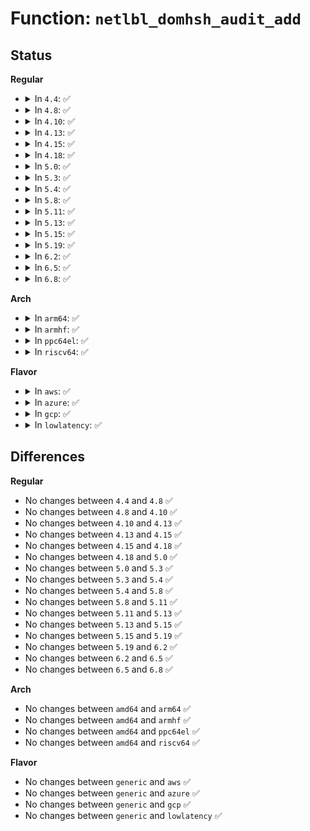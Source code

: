 # Function: <code>netlbl_domhsh_audit_add</code>

## Status
<b>Regular</b>
<ul>
<li>
<details>
<summary>In <code>4.4</code>: ✅</summary>

```c
void netlbl_domhsh_audit_add(struct netlbl_dom_map *entry, struct netlbl_af4list *addr4, struct netlbl_af6list *addr6, int result, struct netlbl_audit *audit_info);
```

**Collision:** Unique Static

**Inline:** No

**Transformation:** False

**Instances:**

```
In net/netlabel/netlabel_domainhash.c (ffffffff8180c2d0)
Location: net/netlabel/netlabel_domainhash.c:198
Inline: False
Direct callers:
  - net/netlabel/netlabel_domainhash.c:netlbl_domhsh_add
  - net/netlabel/netlabel_domainhash.c:netlbl_domhsh_add
  - net/netlabel/netlabel_domainhash.c:netlbl_domhsh_add
  - net/netlabel/netlabel_domainhash.c:netlbl_domhsh_add
  - net/netlabel/netlabel_domainhash.c:netlbl_domhsh_add
```
**Symbols:**

```
ffffffff8180c2d0-ffffffff8180c3de: netlbl_domhsh_audit_add (STB_LOCAL)
```
</details>
</li>
<li>
<details>
<summary>In <code>4.8</code>: ✅</summary>

```c
void netlbl_domhsh_audit_add(struct netlbl_dom_map *entry, struct netlbl_af4list *addr4, struct netlbl_af6list *addr6, int result, struct netlbl_audit *audit_info);
```

**Collision:** Unique Static

**Inline:** No

**Transformation:** False

**Instances:**

```
In net/netlabel/netlabel_domainhash.c (ffffffff8187e2e0)
Location: net/netlabel/netlabel_domainhash.c:220
Inline: False
Direct callers:
  - net/netlabel/netlabel_domainhash.c:netlbl_domhsh_add
  - net/netlabel/netlabel_domainhash.c:netlbl_domhsh_add
  - net/netlabel/netlabel_domainhash.c:netlbl_domhsh_add
  - net/netlabel/netlabel_domainhash.c:netlbl_domhsh_add
  - net/netlabel/netlabel_domainhash.c:netlbl_domhsh_add
```
**Symbols:**

```
ffffffff8187e2e0-ffffffff8187e441: netlbl_domhsh_audit_add (STB_LOCAL)
```
</details>
</li>
<li>
<details>
<summary>In <code>4.10</code>: ✅</summary>

```c
void netlbl_domhsh_audit_add(struct netlbl_dom_map *entry, struct netlbl_af4list *addr4, struct netlbl_af6list *addr6, int result, struct netlbl_audit *audit_info);
```

**Collision:** Unique Static

**Inline:** No

**Transformation:** False

**Instances:**

```
In net/netlabel/netlabel_domainhash.c (ffffffff818b2b90)
Location: net/netlabel/netlabel_domainhash.c:220
Inline: False
Direct callers:
  - net/netlabel/netlabel_domainhash.c:netlbl_domhsh_add
  - net/netlabel/netlabel_domainhash.c:netlbl_domhsh_add
  - net/netlabel/netlabel_domainhash.c:netlbl_domhsh_add
  - net/netlabel/netlabel_domainhash.c:netlbl_domhsh_add
  - net/netlabel/netlabel_domainhash.c:netlbl_domhsh_add
```
**Symbols:**

```
ffffffff818b2b90-ffffffff818b2cf1: netlbl_domhsh_audit_add (STB_LOCAL)
```
</details>
</li>
<li>
<details>
<summary>In <code>4.13</code>: ✅</summary>

```c
void netlbl_domhsh_audit_add(struct netlbl_dom_map *entry, struct netlbl_af4list *addr4, struct netlbl_af6list *addr6, int result, struct netlbl_audit *audit_info);
```

**Collision:** Unique Static

**Inline:** No

**Transformation:** False

**Instances:**

```
In net/netlabel/netlabel_domainhash.c (ffffffff818d9530)
Location: net/netlabel/netlabel_domainhash.c:220
Inline: False
```
**Symbols:**

```
ffffffff818d9530-ffffffff818d96a6: netlbl_domhsh_audit_add (STB_LOCAL)
```
</details>
</li>
<li>
<details>
<summary>In <code>4.15</code>: ✅</summary>

```c
void netlbl_domhsh_audit_add(struct netlbl_dom_map *entry, struct netlbl_af4list *addr4, struct netlbl_af6list *addr6, int result, struct netlbl_audit *audit_info);
```

**Collision:** Unique Static

**Inline:** No

**Transformation:** False

**Instances:**

```
In net/netlabel/netlabel_domainhash.c (ffffffff8195f120)
Location: net/netlabel/netlabel_domainhash.c:220
Inline: False
```
**Symbols:**

```
ffffffff8195f120-ffffffff8195f296: netlbl_domhsh_audit_add (STB_LOCAL)
```
</details>
</li>
<li>
<details>
<summary>In <code>4.18</code>: ✅</summary>

```c
void netlbl_domhsh_audit_add(struct netlbl_dom_map *entry, struct netlbl_af4list *addr4, struct netlbl_af6list *addr6, int result, struct netlbl_audit *audit_info);
```

**Collision:** Unique Static

**Inline:** No

**Transformation:** False

**Instances:**

```
In net/netlabel/netlabel_domainhash.c (ffffffff819b8900)
Location: net/netlabel/netlabel_domainhash.c:220
Inline: False
```
**Symbols:**

```
ffffffff819b8900-ffffffff819b8a55: netlbl_domhsh_audit_add (STB_LOCAL)
```
</details>
</li>
<li>
<details>
<summary>In <code>5.0</code>: ✅</summary>

```c
void netlbl_domhsh_audit_add(struct netlbl_dom_map *entry, struct netlbl_af4list *addr4, struct netlbl_af6list *addr6, int result, struct netlbl_audit *audit_info);
```

**Collision:** Unique Static

**Inline:** No

**Transformation:** False

**Instances:**

```
In net/netlabel/netlabel_domainhash.c (ffffffff819efbd0)
Location: net/netlabel/netlabel_domainhash.c:220
Inline: False
```
**Symbols:**

```
ffffffff819efbd0-ffffffff819efd25: netlbl_domhsh_audit_add (STB_LOCAL)
```
</details>
</li>
<li>
<details>
<summary>In <code>5.3</code>: ✅</summary>

```c
void netlbl_domhsh_audit_add(struct netlbl_dom_map *entry, struct netlbl_af4list *addr4, struct netlbl_af6list *addr6, int result, struct netlbl_audit *audit_info);
```

**Collision:** Unique Static

**Inline:** No

**Transformation:** False

**Instances:**

```
In net/netlabel/netlabel_domainhash.c (ffffffff81a5ee40)
Location: net/netlabel/netlabel_domainhash.c:206
Inline: False
```
**Symbols:**

```
ffffffff81a5ee40-ffffffff81a5ef93: netlbl_domhsh_audit_add (STB_LOCAL)
```
</details>
</li>
<li>
<details>
<summary>In <code>5.4</code>: ✅</summary>

```c
void netlbl_domhsh_audit_add(struct netlbl_dom_map *entry, struct netlbl_af4list *addr4, struct netlbl_af6list *addr6, int result, struct netlbl_audit *audit_info);
```

**Collision:** Unique Static

**Inline:** No

**Transformation:** False

**Instances:**

```
In net/netlabel/netlabel_domainhash.c (ffffffff81a95a70)
Location: net/netlabel/netlabel_domainhash.c:206
Inline: False
```
**Symbols:**

```
ffffffff81a95a70-ffffffff81a95bc3: netlbl_domhsh_audit_add (STB_LOCAL)
```
</details>
</li>
<li>
<details>
<summary>In <code>5.8</code>: ✅</summary>

```c
void netlbl_domhsh_audit_add(struct netlbl_dom_map *entry, struct netlbl_af4list *addr4, struct netlbl_af6list *addr6, int result, struct netlbl_audit *audit_info);
```

**Collision:** Unique Static

**Inline:** No

**Transformation:** False

**Instances:**

```
In net/netlabel/netlabel_domainhash.c (ffffffff81b911f0)
Location: net/netlabel/netlabel_domainhash.c:208
Inline: False
```
**Symbols:**

```
ffffffff81b911f0-ffffffff81b91343: netlbl_domhsh_audit_add (STB_LOCAL)
```
</details>
</li>
<li>
<details>
<summary>In <code>5.11</code>: ✅</summary>

```c
void netlbl_domhsh_audit_add(struct netlbl_dom_map *entry, struct netlbl_af4list *addr4, struct netlbl_af6list *addr6, int result, struct netlbl_audit *audit_info);
```

**Collision:** Unique Static

**Inline:** No

**Transformation:** False

**Instances:**

```
In net/netlabel/netlabel_domainhash.c (ffffffff81ba0f00)
Location: net/netlabel/netlabel_domainhash.c:208
Inline: False
```
**Symbols:**

```
ffffffff81ba0f00-ffffffff81ba1053: netlbl_domhsh_audit_add (STB_LOCAL)
```
</details>
</li>
<li>
<details>
<summary>In <code>5.13</code>: ✅</summary>

```c
void netlbl_domhsh_audit_add(struct netlbl_dom_map *entry, struct netlbl_af4list *addr4, struct netlbl_af6list *addr6, int result, struct netlbl_audit *audit_info);
```

**Collision:** Unique Static

**Inline:** No

**Transformation:** False

**Instances:**

```
In net/netlabel/netlabel_domainhash.c (ffffffff81b8ffd0)
Location: net/netlabel/netlabel_domainhash.c:208
Inline: False
```
**Symbols:**

```
ffffffff81b8ffd0-ffffffff81b90123: netlbl_domhsh_audit_add (STB_LOCAL)
```
</details>
</li>
<li>
<details>
<summary>In <code>5.15</code>: ✅</summary>

```c
void netlbl_domhsh_audit_add(struct netlbl_dom_map *entry, struct netlbl_af4list *addr4, struct netlbl_af6list *addr6, int result, struct netlbl_audit *audit_info);
```

**Collision:** Unique Static

**Inline:** No

**Transformation:** False

**Instances:**

```
In net/netlabel/netlabel_domainhash.c (ffffffff81c5c770)
Location: net/netlabel/netlabel_domainhash.c:208
Inline: False
```
**Symbols:**

```
ffffffff81c5c770-ffffffff81c5c8c3: netlbl_domhsh_audit_add (STB_LOCAL)
```
</details>
</li>
<li>
<details>
<summary>In <code>5.19</code>: ✅</summary>

```c
void netlbl_domhsh_audit_add(struct netlbl_dom_map *entry, struct netlbl_af4list *addr4, struct netlbl_af6list *addr6, int result, struct netlbl_audit *audit_info);
```

**Collision:** Unique Static

**Inline:** No

**Transformation:** False

**Instances:**

```
In net/netlabel/netlabel_domainhash.c (ffffffff81dfe610)
Location: net/netlabel/netlabel_domainhash.c:208
Inline: False
```
**Symbols:**

```
ffffffff81dfe610-ffffffff81dfe783: netlbl_domhsh_audit_add (STB_LOCAL)
```
</details>
</li>
<li>
<details>
<summary>In <code>6.2</code>: ✅</summary>

```c
void netlbl_domhsh_audit_add(struct netlbl_dom_map *entry, struct netlbl_af4list *addr4, struct netlbl_af6list *addr6, int result, struct netlbl_audit *audit_info);
```

**Collision:** Unique Static

**Inline:** No

**Transformation:** False

**Instances:**

```
In net/netlabel/netlabel_domainhash.c (ffffffff81fd3260)
Location: net/netlabel/netlabel_domainhash.c:208
Inline: False
```
**Symbols:**

```
ffffffff81fd3260-ffffffff81fd33d3: netlbl_domhsh_audit_add (STB_LOCAL)
```
</details>
</li>
<li>
<details>
<summary>In <code>6.5</code>: ✅</summary>

```c
void netlbl_domhsh_audit_add(struct netlbl_dom_map *entry, struct netlbl_af4list *addr4, struct netlbl_af6list *addr6, int result, struct netlbl_audit *audit_info);
```

**Collision:** Unique Static

**Inline:** No

**Transformation:** False

**Instances:**

```
In net/netlabel/netlabel_domainhash.c (ffffffff8204eec0)
Location: net/netlabel/netlabel_domainhash.c:208
Inline: False
```
**Symbols:**

```
ffffffff8204eec0-ffffffff8204f036: netlbl_domhsh_audit_add (STB_LOCAL)
```
</details>
</li>
<li>
<details>
<summary>In <code>6.8</code>: ✅</summary>

```c
void netlbl_domhsh_audit_add(struct netlbl_dom_map *entry, struct netlbl_af4list *addr4, struct netlbl_af6list *addr6, int result, struct netlbl_audit *audit_info);
```

**Collision:** Unique Static

**Inline:** No

**Transformation:** False

**Instances:**

```
In net/netlabel/netlabel_domainhash.c (ffffffff82121540)
Location: net/netlabel/netlabel_domainhash.c:208
Inline: False
```
**Symbols:**

```
ffffffff82121540-ffffffff821216b6: netlbl_domhsh_audit_add (STB_LOCAL)
```
</details>
</li>
</ul>
<b>Arch</b>
<ul>
<li>
<details>
<summary>In <code>arm64</code>: ✅</summary>

```c
void netlbl_domhsh_audit_add(struct netlbl_dom_map *entry, struct netlbl_af4list *addr4, struct netlbl_af6list *addr6, int result, struct netlbl_audit *audit_info);
```

**Collision:** Unique Static

**Inline:** No

**Transformation:** False

**Instances:**

```
In net/netlabel/netlabel_domainhash.c (ffff800010d64898)
Location: net/netlabel/netlabel_domainhash.c:206
Inline: False
```
**Symbols:**

```
ffff800010d64898-ffff800010d64a7c: netlbl_domhsh_audit_add (STB_LOCAL)
```
</details>
</li>
<li>
<details>
<summary>In <code>armhf</code>: ✅</summary>

```c
void netlbl_domhsh_audit_add(struct netlbl_dom_map *entry, struct netlbl_af4list *addr4, struct netlbl_af6list *addr6, int result, struct netlbl_audit *audit_info);
```

**Collision:** Unique Static

**Inline:** No

**Transformation:** False

**Instances:**

```
In net/netlabel/netlabel_domainhash.c (c0e633e0)
Location: net/netlabel/netlabel_domainhash.c:206
Inline: False
```
**Symbols:**

```
c0e633e0-c0e6356c: netlbl_domhsh_audit_add (STB_LOCAL)
```
</details>
</li>
<li>
<details>
<summary>In <code>ppc64el</code>: ✅</summary>

```c
void netlbl_domhsh_audit_add(struct netlbl_dom_map *entry, struct netlbl_af4list *addr4, struct netlbl_af6list *addr6, int result, struct netlbl_audit *audit_info);
```

**Collision:** Unique Static

**Inline:** No

**Transformation:** False

**Instances:**

```
In net/netlabel/netlabel_domainhash.c (c000000000ea0610)
Location: net/netlabel/netlabel_domainhash.c:206
Inline: False
```
**Symbols:**

```
c000000000ea0610-c000000000ea081c: netlbl_domhsh_audit_add (STB_LOCAL)
```
</details>
</li>
<li>
<details>
<summary>In <code>riscv64</code>: ✅</summary>

```c
void netlbl_domhsh_audit_add(struct netlbl_dom_map *entry, struct netlbl_af4list *addr4, struct netlbl_af6list *addr6, int result, struct netlbl_audit *audit_info);
```

**Collision:** Unique Static

**Inline:** No

**Transformation:** False

**Instances:**

```
In net/netlabel/netlabel_domainhash.c (ffffffe000898846)
Location: net/netlabel/netlabel_domainhash.c:206
Inline: False
```
**Symbols:**

```
ffffffe000898846-ffffffe000898a1c: netlbl_domhsh_audit_add (STB_LOCAL)
```
</details>
</li>
</ul>
<b>Flavor</b>
<ul>
<li>
<details>
<summary>In <code>aws</code>: ✅</summary>

```c
void netlbl_domhsh_audit_add(struct netlbl_dom_map *entry, struct netlbl_af4list *addr4, struct netlbl_af6list *addr6, int result, struct netlbl_audit *audit_info);
```

**Collision:** Unique Static

**Inline:** No

**Transformation:** False

**Instances:**

```
In net/netlabel/netlabel_domainhash.c (ffffffff81a34e00)
Location: net/netlabel/netlabel_domainhash.c:206
Inline: False
```
**Symbols:**

```
ffffffff81a34e00-ffffffff81a34f53: netlbl_domhsh_audit_add (STB_LOCAL)
```
</details>
</li>
<li>
<details>
<summary>In <code>azure</code>: ✅</summary>

```c
void netlbl_domhsh_audit_add(struct netlbl_dom_map *entry, struct netlbl_af4list *addr4, struct netlbl_af6list *addr6, int result, struct netlbl_audit *audit_info);
```

**Collision:** Unique Static

**Inline:** No

**Transformation:** False

**Instances:**

```
In net/netlabel/netlabel_domainhash.c (ffffffff819f1a20)
Location: net/netlabel/netlabel_domainhash.c:206
Inline: False
```
**Symbols:**

```
ffffffff819f1a20-ffffffff819f1b73: netlbl_domhsh_audit_add (STB_LOCAL)
```
</details>
</li>
<li>
<details>
<summary>In <code>gcp</code>: ✅</summary>

```c
void netlbl_domhsh_audit_add(struct netlbl_dom_map *entry, struct netlbl_af4list *addr4, struct netlbl_af6list *addr6, int result, struct netlbl_audit *audit_info);
```

**Collision:** Unique Static

**Inline:** No

**Transformation:** False

**Instances:**

```
In net/netlabel/netlabel_domainhash.c (ffffffff81aa0cb0)
Location: net/netlabel/netlabel_domainhash.c:206
Inline: False
```
**Symbols:**

```
ffffffff81aa0cb0-ffffffff81aa0e03: netlbl_domhsh_audit_add (STB_LOCAL)
```
</details>
</li>
<li>
<details>
<summary>In <code>lowlatency</code>: ✅</summary>

```c
void netlbl_domhsh_audit_add(struct netlbl_dom_map *entry, struct netlbl_af4list *addr4, struct netlbl_af6list *addr6, int result, struct netlbl_audit *audit_info);
```

**Collision:** Unique Static

**Inline:** No

**Transformation:** False

**Instances:**

```
In net/netlabel/netlabel_domainhash.c (ffffffff81aacf90)
Location: net/netlabel/netlabel_domainhash.c:206
Inline: False
```
**Symbols:**

```
ffffffff81aacf90-ffffffff81aad0e3: netlbl_domhsh_audit_add (STB_LOCAL)
```
</details>
</li>
</ul>

## Differences
<b>Regular</b>
<ul>
<li>
No changes between <code>4.4</code> and <code>4.8</code> ✅
</li>
<li>
No changes between <code>4.8</code> and <code>4.10</code> ✅
</li>
<li>
No changes between <code>4.10</code> and <code>4.13</code> ✅
</li>
<li>
No changes between <code>4.13</code> and <code>4.15</code> ✅
</li>
<li>
No changes between <code>4.15</code> and <code>4.18</code> ✅
</li>
<li>
No changes between <code>4.18</code> and <code>5.0</code> ✅
</li>
<li>
No changes between <code>5.0</code> and <code>5.3</code> ✅
</li>
<li>
No changes between <code>5.3</code> and <code>5.4</code> ✅
</li>
<li>
No changes between <code>5.4</code> and <code>5.8</code> ✅
</li>
<li>
No changes between <code>5.8</code> and <code>5.11</code> ✅
</li>
<li>
No changes between <code>5.11</code> and <code>5.13</code> ✅
</li>
<li>
No changes between <code>5.13</code> and <code>5.15</code> ✅
</li>
<li>
No changes between <code>5.15</code> and <code>5.19</code> ✅
</li>
<li>
No changes between <code>5.19</code> and <code>6.2</code> ✅
</li>
<li>
No changes between <code>6.2</code> and <code>6.5</code> ✅
</li>
<li>
No changes between <code>6.5</code> and <code>6.8</code> ✅
</li>
</ul>
<b>Arch</b>
<ul>
<li>
No changes between <code>amd64</code> and <code>arm64</code> ✅
</li>
<li>
No changes between <code>amd64</code> and <code>armhf</code> ✅
</li>
<li>
No changes between <code>amd64</code> and <code>ppc64el</code> ✅
</li>
<li>
No changes between <code>amd64</code> and <code>riscv64</code> ✅
</li>
</ul>
<b>Flavor</b>
<ul>
<li>
No changes between <code>generic</code> and <code>aws</code> ✅
</li>
<li>
No changes between <code>generic</code> and <code>azure</code> ✅
</li>
<li>
No changes between <code>generic</code> and <code>gcp</code> ✅
</li>
<li>
No changes between <code>generic</code> and <code>lowlatency</code> ✅
</li>
</ul>
